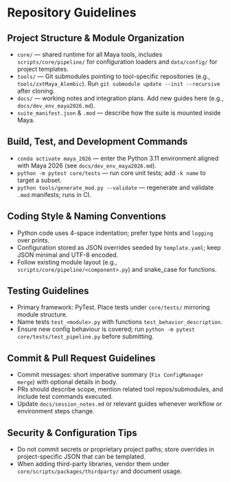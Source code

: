 # Repository Guidelines

## Project Structure & Module Organization
- `core/` — shared runtime for all Maya tools, includes `scripts/core/pipeline/` for configuration loaders and `data/config/` for project templates.
- `tools/` — Git submodules pointing to tool-specific repositories (e.g., `tools/zxtMaya_Alembic`). Run `git submodule update --init --recursive` after cloning.
- `docs/` — working notes and integration plans. Add new guides here (e.g., `docs/dev_env_maya2026.md`).
- `suite_manifest.json` & `.mod` — describe how the suite is mounted inside Maya.

## Build, Test, and Development Commands
- `conda activate maya_2026` — enter the Python 3.11 environment aligned with Maya 2026 (see `docs/dev_env_maya2026.md`).
- `python -m pytest core/tests` — run core unit tests; add `-k name` to target a subset.
- `python tools/generate_mod.py --validate` — regenerate and validate `.mod` manifests; runs in CI.

## Coding Style & Naming Conventions
- Python code uses 4-space indentation; prefer type hints and `logging` over prints.
- Configuration stored as JSON overrides seeded by `template.yaml`; keep JSON minimal and UTF-8 encoded.
- Follow existing module layout (e.g., `scripts/core/pipeline/<component>.py`) and snake_case for functions.

## Testing Guidelines
- Primary framework: PyTest. Place tests under `core/tests/` mirroring module structure.
- Name tests `test_<module>.py` with functions `test_behavior_description`.
- Ensure new config behaviour is covered; run `python -m pytest core/tests/test_pipeline.py` before submitting.

## Commit & Pull Request Guidelines
- Commit messages: short imperative summary (`Fix ConfigManager merge`) with optional details in body.
- PRs should describe scope, mention related tool repos/submodules, and include test commands executed.
- Update `docs/session_notes.md` or relevant guides whenever workflow or environment steps change.

## Security & Configuration Tips
- Do not commit secrets or proprietary project paths; store overrides in project-specific JSON that can be templated.
- When adding third-party libraries, vendor them under `core/scripts/packages/thirdparty/` and document usage.
